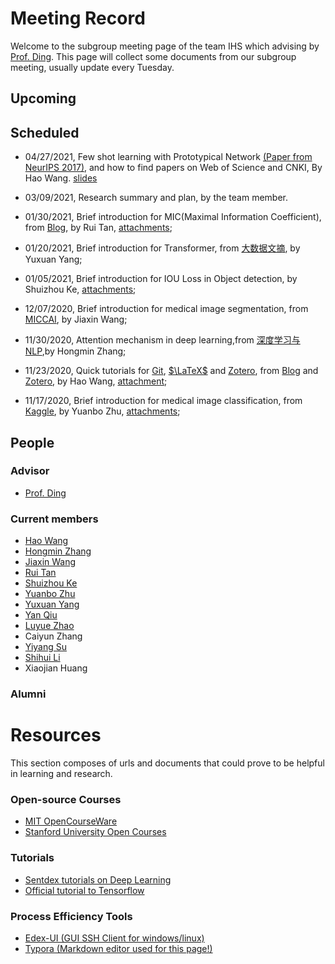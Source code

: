 <head>
    <script src="https://cdn.mathjax.org/mathjax/latest/MathJax.js?config=TeX-AMS-MML_HTMLorMML" type="text/javascript"></script>
    <script type="text/x-mathjax-config">
        MathJax.Hub.Config({
            tex2jax: {
            skipTags: ['script', 'noscript', 'style', 'textarea', 'pre'],
            inlineMath: [['$','$']]
            }
        });
    </script>
</head>

# Meeting Record

Welcome to the subgroup meeting page of the team IHS which advising by [Prof. Ding](http://som.hfut.edu.cn/wgp/web/js_nr.jsp?id=1000012012800035). This page will collect some documents from our subgroup meeting, usually update every Tuesday.

## Upcoming


## Scheduled

- 04/27/2021, Few shot learning with Prototypical Network [(Paper from NeurIPS 2017)](https://blog.waynehfut.com/2020/11/02/prototypical_network_for_few_shot_learning/), and how to find papers on Web of Science and CNKI, By Hao Wang. [slides](attachments/slides/2021-05-11-prototypicalnet.pdf)

- 03/09/2021, Research summary and plan, by the team member.

- 01/30/2021, Brief introduction for MIC(Maximal Information Coefficient), from [Blog](https://blog.csdn.net/qq_27586341/article/details/90603140?utm_medium=distribute.pc_relevant.none-task-blog-BlogCommendFromBaidu-2.control&depth_1-utm_source=distribute.pc_relevant.none-task-blog-BlogCommendFromBaidu-2.control), by Rui Tan, [attachments](attachments/paper/MaximalInformationCoefficient.pdf);

- 01/20/2021, Brief introduction for Transformer, from [大数据文摘](https://zhuanlan.zhihu.com/p/54356280), by Yuxuan Yang;

- 01/05/2021, Brief introduction for IOU Loss in Object detection, by Shuizhou Ke, [attachments](attachments/slides/2021-1-5%20IOU汇总.pdf);

- 12/07/2020, Brief introduction for medical image segmentation, from [MICCAI](https://github.com/ternaus/robot-surgery-segmentation), by Jiaxin Wang;

- 11/30/2020, Attention mechanism in deep learning,from [深度学习与 NLP](http://dwz.date/dZXg),by Hongmin Zhang;

- 11/23/2020, Quick tutorials for [Git](https://blog.waynehfut.com/2020/02/20/quickgittur/), [$\LaTeX$](https://blog.waynehfut.com/2020/01/20/intro-to-tex/) and [Zotero](https://www.zotero.org/support/zh/quick_start_guide), from [Blog](https://blog.waynehfut.com) and [Zotero](https://www.zotero.org/support/zh/quick_start_guide), by Hao Wang, [attachment](attachments/slides/2020-11-23%20Quick%20tutorials%20for%20git%20latex%20and%20zotero.pdf);

- 11/17/2020, Brief introduction for medical image classification, from [Kaggle](https://www.kaggle.com/sid321axn/step-wise-approach-cnn-model-77-0344-accuracy), by Yuanbo Zhu, [attachments](/attachments/other/step-wise-approach-cnn-model-77-0344-accuracy.ipynb);

## People

### Advisor

- [Prof. Ding](http://som.hfut.edu.cn/wgp/web/js_nr.jsp?id=1000012012800035)

### Current members

- [Hao Wang](https://waynehfut.com/)
- [Hongmin Zhang](https://github.com/Vikenmin)
- [Jiaxin Wang](https://github.com/jiaxinshiwo)
- [Rui Tan](https://github.com/Terry-tr)
- [Shuizhou Ke](https://github.com/ksz-creat)
- [Yuanbo Zhu](https://github.com/xthc)
- [Yuxuan Yang](https://github.com/trigger26)
- [Yan Qiu](https://github.com/qyhfut)
- [Luyue Zhao](https://innocentius.tech/)
- Caiyun Zhang
- [Yiyang Su](https://github.com/syypretend)
- [Shihui Li](https://github.com/Li0316)
- Xiaojian Huang

### Alumni

# Resources

This section composes of urls and documents that could prove to be helpful in learning and research.

### Open-source Courses

- [MIT OpenCourseWare](https://www.youtube.com/user/MIT)
- [Stanford University Open Courses](https://www.youtube.com/user/stanfordonline)

### Tutorials

- [Sentdex tutorials on Deep Learning](https://www.youtube.com/user/sentdex)
- [Official tutorial to Tensorflow](https://www.tensorflow.org/tutorials/quickstart/advanced)

### Process Efficiency Tools

- [Edex-UI (GUI SSH Client for windows/linux)](https://github.com/GitSquared/edex-ui)
- [Typora (Markdown editor used for this page!)](https://typora.io/)